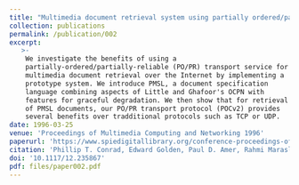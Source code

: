 ```yaml
---
title: "Multimedia document retrieval system using partially ordered/partially reliable transport service"
collection: publications
permalink: /publication/002
excerpt:
   >-   
    We investigate the benefits of using a
    partially-ordered/partially-reliable (PO/PR) transport service for
    multimedia document retrieval over the Internet by implementing a
    prototype system. We introduce PMSL, a document specification
    language combining aspects of Little and Ghafoor's OCPN with
    features for graceful degradation. We then show that for retrieval
    of PMSL documents, our PO/PR transport protocol (POCv2) provides
    several benefits over tradditional protocols such as TCP or UDP.    
date: 1996-03-25
venue: 'Proceedings of Multimedia Computing and Networking 1996'
paperurl: 'https://www.spiedigitallibrary.org/conference-proceedings-of-spie/2667/0000/Multimedia-document-retrieval-system-using-partially-ordered-partially-reliable-transport/10.1117/12.235867.full?SSO=1'
citation: 'Phillip T. Conrad, Edward Golden, Paul D. Amer, Rahmi Marasli, "Multimedia document retrieval system using partially ordered/partially reliable transport service," Proc. SPIE 2667, Multimedia Computing and Networking 1996, (25 March 1996);'
doi: '10.1117/12.235867'
pdf: files/paper002.pdf
---
```


